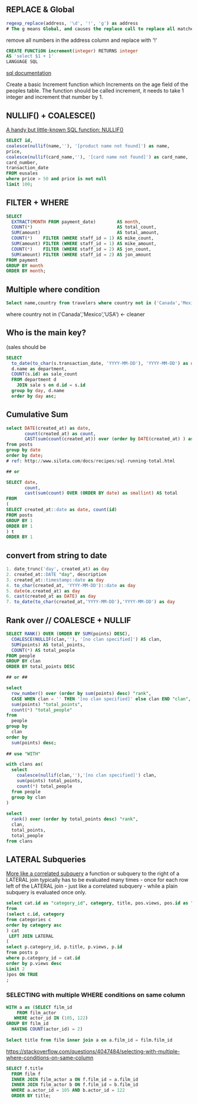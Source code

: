 ## REPLACE & Global

```sql
regexp_replace(address, '\d', '!', 'g') as address
# The g means Global, and causes the replace call to replace all matches, not just the first one.
```
remove all numbers in the address column and replace with '!'


```sql
CREATE FUNCTiON increment(integer) RETURNS integer
AS 'select $1 + 1'
LANGUAGE SQL
```
[sql documentation](https://www.postgresql.org/docs/9.1/static/sql-createfunction.html)

Create a basic Increment function which Increments on the age field of the peoples table. The function should be called increment, it needs to take 1 integer and increment that number by 1.


## NULLIF() + COALESCE() 
[A handy but little-known SQL function: NULLIF()](http://weblogs.sqlteam.com/jeffs/archive/2007/09/27/sql-nullif-function.aspx)
```sql
SELECT id,
coalesce(nullif(name,''), '[product name not found]') as name,
price, 
coalesce(nullif(card_name,''), '[card name not found]') as card_name,
card_number, 
transaction_date
FROM eusales 
where price > 50 and price is not null
limit 100;
```

## FILTER + WHERE
```sql 
SELECT
  EXTRACT(MONTH FROM payment_date)        AS month,
  COUNT(*)                                AS total_count,
  SUM(amount)                             AS total_amount,
  COUNT(*)    FILTER (WHERE staff_id = 1) AS mike_count,
  SUM(amount) FILTER (WHERE staff_id = 1) AS mike_amount,
  COUNT(*)    FILTER (WHERE staff_id = 2) AS jon_count,
  SUM(amount) FILTER (WHERE staff_id = 2) AS jon_amount
FROM payment
GROUP BY month
ORDER BY month;
``` 

## Multiple where condition
```sql
Select name,country from travelers where country not in ('Canada','Mexico','USA')
```
where country not in ('Canada','Mexico','USA') <- cleaner

## Who is the main key?  
(sales should be
```sql
SELECT 
  to_date(to_char(s.transaction_date, 'YYYY-MM-DD'), 'YYYY-MM-DD') as day,
  d.name as department,
  COUNT(s.id) as sale_count
  FROM department d
    JOIN sale s on d.id = s.id
  group by day, d.name
  order by day asc;
```

## Cumulative Sum
```sql
select DATE(created_at) as date,
       count(created_at) as count,
       CAST(sum(count(created_at)) over (order by DATE(created_at) ) as integer) as total
from posts
group by date
order by date;
# ref: http://www.silota.com/docs/recipes/sql-running-total.html

## or 

SELECT date,
       count,
       cast(sum(count) OVER (ORDER BY date) as smallint) AS total 
FROM
(
SELECT created_at::date as date, count(id)
FROM posts 
GROUP BY 1 
ORDER BY 1
) t
ORDER BY 1

```


## convert from string to date
```sql
1. date_trunc('day', created_at) as day
2. created_at::DATE "day", description
3. created_at::timestamp::date as day
4. to_char(created_at, 'YYYY-MM-DD')::date as day
5. date(e.created_at) as day
6. cast(created_at as DATE) as day
7. to_date(to_char(created_at,'YYYY-MM-DD'),'YYYY-MM-DD') as day

```


## Rank over //  COALESCE + NULLIF
```sql
SELECT RANK() OVER (ORDER BY SUM(points) DESC),
  COALESCE(NULLIF(clan,''), '[no clan specified]') AS clan,
  SUM(points) AS total_points,
  COUNT(*) AS total_people
FROM people 
GROUP BY clan
ORDER BY total_points DESC

## or ##

select 
  row_number() over (order by sum(points) desc) "rank",
  CASE WHEN clan = '' THEN '[no clan specified]' else clan END "clan", 
  sum(points) "total_points", 
  count(*) "total_people" 
from 
  people 
group by 
  clan 
order by 
  sum(points) desc;
  
## use "WITH"

with clans as(
  select
    coalesce(nullif(clan,''),'[no clan specified]') clan,
    sum(points) total_points,
    count(*) total_people
  from people
  group by clan
)
  
select
  rank() over (order by total_points desc) "rank",
  clan,
  total_points,
  total_people
from clans

```


## LATERAL Subqueries
[More like a correlated subquery](https://stackoverflow.com/questions/28550679/what-is-the-difference-between-lateral-and-a-subquery-in-postgresql)
a function or subquery to the right of a LATERAL join typically has to be evaluated many times - once for each row left of the LATERAL join - just like a correlated subquery - while a plain subquery is evaluated once only.

```sql
select cat.id as "category_id", category, title, pos.views, pos.id as "post_id"
from
(select c.id, category
from categories c
order by category asc
) cat
 LEFT JOIN LATERAL
(
select p.category_id, p.title, p.views, p.id
from posts p
where p.category_id = cat.id
order by p.views desc 
Limit 2
)pos ON TRUE
;
```

### SELECTING with multiple WHERE conditions on same column

```sql
WITH a as (SELECT film_id
    FROM film_actor
   WHERE actor_id IN (105, 122)
GROUP BY film_id
  HAVING COUNT(actor_id) = 2)
  
Select title from film inner join a on a.film_id = film.film_id
```
https://stackoverflow.com/questions/4047484/selecting-with-multiple-where-conditions-on-same-column
```sql
SELECT f.title 
  FROM film f 
  INNER JOIN film_actor a ON f.film_id = a.film_id
  INNER JOIN film_actor b ON f.film_id = b.film_id
  WHERE a.actor_id = 105 AND b.actor_id = 122
  ORDER BY title;
```


